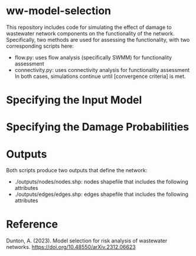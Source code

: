 # ww-model-selection

This repository includes code for simulating the effect of damage to wastewater network components on the functionality of the network. Specifically, two methods are used for assessing the functionality, with two corresponding scripts here:
* flow.py: uses flow analysis (specifically SWMM) for functionality assessment
* connectivity.py: uses connectivity analysis for functionality assessment
In both cases, simulations continue until [convergence criteria] is met. 

# Specifying the Input Model

# Specifying the Damage Probabilities

# Outputs
Both scripts produce two outputs that define the network:
* ./outputs/nodes/nodes.shp: nodes shapefile that includes the following attributes
* ./outputs/edges/edges.shp: edges shapefile that includes the following attributes

# Reference
 Dunton, A. (2023). Model selection for risk analysis of wastewater networks. https://doi.org/10.48550/arXiv.2312.06623
